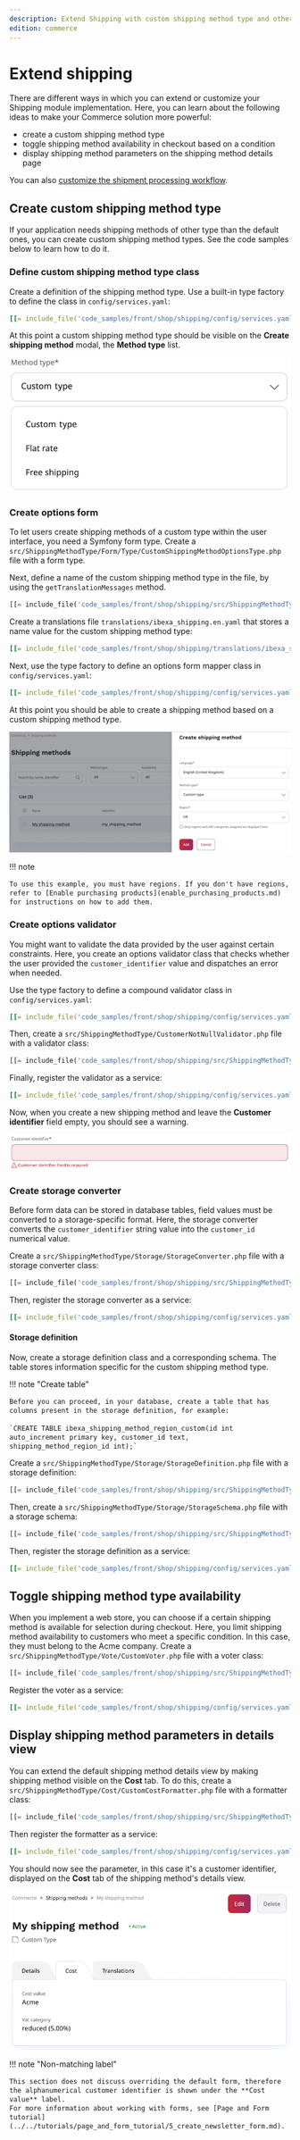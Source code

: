 ```yaml
---
description: Extend Shipping with custom shipping method type and other extra features.
edition: commerce
---
```


# Extend shipping

There are different ways in which you can extend or customize your Shipping module implementation. 
Here, you can learn about the following ideas to make your Commerce solution more powerful:

- create a custom shipping method type
- toggle shipping method availability in checkout based on a condition
- display shipping method parameters on the shipping method details page

You can also [customize the shipment processing workflow](configure_shipment.md#custom-shipment-workflows).

## Create custom shipping method type

If your application needs shipping methods of other type than the default ones, you can create custom shipping method types. 
See the code samples below to learn how to do it.
 
### Define custom shipping method type class

Create a definition of the shipping method type. 
Use a built-in type factory to define the class in `config/services.yaml`:

``` yaml
[[= include_file('code_samples/front/shop/shipping/config/services.yaml', 0, 1) =]][[= include_file('code_samples/front/shop/shipping/config/services.yaml', 1, 8) =]]
```

At this point a custom shipping method type should be visible on the **Create shipping method** modal, the **Method type** list.

![Selecting a shipping method type](img/shipping_method_type_selection.png "Selecting a shipping method type")

### Create options form

To let users create shipping methods of a custom type within the user interface, you need a Symfony form type. 
Create a `src/ShippingMethodType/Form/Type/CustomShippingMethodOptionsType.php` file with a form type.

Next, define a name of the custom shipping method type in the file, by using the `getTranslationMessages` method.

``` php hl_lines="32"
[[= include_file('code_samples/front/shop/shipping/src/ShippingMethodType/Form/Type/CustomShippingMethodOptionsType.php') =]]
```

Create a translations file `translations/ibexa_shipping.en.yaml` that stores a name value for the custom shipping method type:

``` yaml
[[= include_file('code_samples/front/shop/shipping/translations/ibexa_shipping.en.yaml') =]]
```

Next, use the type factory to define an options form mapper class in `config/services.yaml`:

``` yaml
[[= include_file('code_samples/front/shop/shipping/config/services.yaml', 0, 1) =]][[= include_file('code_samples/front/shop/shipping/config/services.yaml', 8, 15) =]]
```

At this point you should be able to create a shipping method based on a custom shipping method type.

![Creating a shipping method of custom type](img/custom_shipping_method_type.png "Creating a shipping method of custom type")

!!! note

    To use this example, you must have regions. If you don't have regions, refer to [Enable purchasing products](enable_purchasing_products.md) for instructions on how to add them.

### Create options validator

You might want to validate the data provided by the user against certain constraints. 
Here, you create an options validator class that checks whether the user provided the `customer_identifier` value and dispatches an error when needed.

Use the type factory to define a compound validator class in `config/services.yaml`:

``` yaml
[[= include_file('code_samples/front/shop/shipping/config/services.yaml', 0, 1) =]][[= include_file('code_samples/front/shop/shipping/config/services.yaml', 15, 22) =]]
```

Then, create a `src/ShippingMethodType/CustomerNotNullValidator.php` file with a validator class:

``` php
[[= include_file('code_samples/front/shop/shipping/src/ShippingMethodType/CustomerNotNullValidator.php') =]]
```

Finally, register the validator as a service:

``` yaml
[[= include_file('code_samples/front/shop/shipping/config/services.yaml', 0, 1) =]][[= include_file('code_samples/front/shop/shipping/config/services.yaml', 22, 25) =]]
```

Now, when you create a new shipping method and leave the **Customer identifier** field empty, you should see a warning.

![Option validator in action](img/custom_shipping_type_validator.png "Option validator in action")

### Create storage converter

Before form data can be stored in database tables, field values must be converted to a storage-specific format.
Here, the storage converter converts the `customer_identifier` string value into the `customer_id` numerical value.

Create a `src/ShippingMethodType/Storage/StorageConverter.php` file with a storage converter class:

``` php
[[= include_file('code_samples/front/shop/shipping/src/ShippingMethodType/Storage/StorageConverter.php') =]]
```

Then, register the storage converter as a service:

``` yaml
[[= include_file('code_samples/front/shop/shipping/config/services.yaml', 0, 1) =]][[= include_file('code_samples/front/shop/shipping/config/services.yaml', 25, 28) =]]
```

#### Storage definition 

Now, create a storage definition class and a corresponding schema.
The table stores information specific for the custom shipping method type.

!!! note "Create table"

    Before you can proceed, in your database, create a table that has columns present in the storage definition, for example:

    `CREATE TABLE ibexa_shipping_method_region_custom(id int auto_increment primary key, customer_id text, shipping_method_region_id int);`

Create a `src/ShippingMethodType/Storage/StorageDefinition.php` file with a storage definition: 

``` php
[[= include_file('code_samples/front/shop/shipping/src/ShippingMethodType/Storage/StorageDefinition.php') =]]
```

Then, create a `src/ShippingMethodType/Storage/StorageSchema.php` file with a storage schema:

``` php
[[= include_file('code_samples/front/shop/shipping/src/ShippingMethodType/Storage/StorageSchema.php') =]]
```

Then, register the storage definition as a service:

``` yaml
[[= include_file('code_samples/front/shop/shipping/config/services.yaml', 0, 1) =]][[= include_file('code_samples/front/shop/shipping/config/services.yaml', 28, 31) =]]
```

## Toggle shipping method type availability

When you implement a web store, you can choose if a certain shipping method is available for selection during checkout.
Here, you limit shipping method availability to customers who meet a specific condition. In this case, they must belong to the Acme company.
Create a `src/ShippingMethodType/Vote/CustomVoter.php` file with a voter class:

``` php
[[= include_file('code_samples/front/shop/shipping/src/ShippingMethodType/Voter/CustomVoter.php') =]]
```

Register the voter as a service:

``` yaml
[[= include_file('code_samples/front/shop/shipping/config/services.yaml', 0, 1) =]][[= include_file('code_samples/front/shop/shipping/config/services.yaml', 31, 34) =]]
```

## Display shipping method parameters in details view 

You can extend the default shipping method details view by making shipping method visible on the **Cost** tab.
To do this, create a `src/ShippingMethodType/Cost/CustomCostFormatter.php` file with a formatter class:

``` php
[[= include_file('code_samples/front/shop/shipping/src/ShippingMethodType/Cost/CustomCostFormatter.php') =]]
```

Then register the formatter as a service:

``` yaml
[[= include_file('code_samples/front/shop/shipping/config/services.yaml', 0, 1) =]][[= include_file('code_samples/front/shop/shipping/config/services.yaml', 34, 38) =]]
```

You should now see the parameter, in this case it's a customer identifier, displayed on the **Cost** tab of the shipping method's details view.

![Shipping method parameters in the Cost tab](img/shipping_method_cost_tab.png "Shipping method parameters in the Cost tab")

!!! note "Non-matching label"

    This section does not discuss overriding the default form, therefore the alphanumerical customer identifier is shown under the **Cost value** label.
    For more information about working with forms, see [Page and Form tutorial](../../tutorials/page_and_form_tutorial/5_create_newsletter_form.md).
